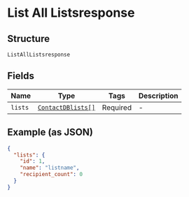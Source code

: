 
# List All Listsresponse

## Structure

`ListAllListsresponse`

## Fields

| Name | Type | Tags | Description |
|  --- | --- | --- | --- |
| `lists` | [`ContactDBlists[]`](../../doc/models/contact-d-blists.md) | Required | - |

## Example (as JSON)

```json
{
  "lists": {
    "id": 1,
    "name": "listname",
    "recipient_count": 0
  }
}
```

